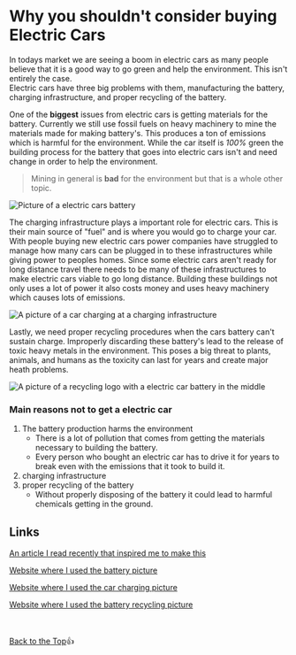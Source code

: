 <!--Make all shown examples your own. Include content relevant and unique to you.-->
<!-- The content is about electric cars and why you shouldn't buy one.-->
# Why you shouldn't consider buying Electric Cars
<a name="Top-page"></a>

In todays market we are seeing a boom in electric cars as many people believe that it is a good way to go green and help the environment. This isn't entirely the case.\
Electric cars have three big problems with them, manufacturing the battery, charging infrastructure, and proper recycling of the battery.

 One of the **biggest** issues from electric cars is getting materials for the battery. Currently we still use fossil fuels on heavy machinery to mine the materials made for making battery's. This produces a ton of emissions which is harmful for the environment. While the car itself is _100%_ green the building process for the battery that goes into electric cars isn't and need change in order to help the environment.

 > Mining in general is **bad** for the environment but that is a whole other topic.

 ![Picture of a electric cars battery](https://d2q5yj3kkcfw7v.cloudfront.net/listing/0005/44/65135e888ceecdbf5f2d76c3664f2848b18a3a78.jpeg)

 The charging infrastructure plays a important role for electric cars. This is their main source of "fuel" and is where you would go to charge your car. With people buying new electric cars power companies have struggled to manage how many cars can be plugged in to these infrastructures while giving power to peoples homes. Since some electric cars aren't ready for long distance travel there needs to be many of these infrastructures to make electric cars viable to go long distance. Building these buildings not only uses a lot of power it also costs money and uses heavy machinery which causes lots of emissions.

 ![A picture of a car charging at a charging infrastructure](https://triplogmileage.com/wp-content/uploads/elementor/thumbs/electric-vehicle-currently-charging-2-1-7dpfnkoaymgd2sfyfmhnxywm35zx6z6hz13cmo2qubu.jpg)

 Lastly, we need proper recycling procedures when the cars battery can't sustain charge. Improperly discarding these battery's lead to the release of toxic heavy metals in the environment. This poses a big threat to plants, animals, and humans as the toxicity can last for years and create major heath problems.

![A picture of a recycling logo with a electric car battery in the middle](https://manlybattery.com/wp-content/uploads/2023/10/235414111-845x684.webp)

### Main reasons not to get a electric car

1. The battery production harms the environment
    - There is a lot of pollution that comes from getting the materials necessary to building the battery.
    - Every person who bought an electric car has to drive it for years to break even with the emissions that it took to build it.
2. charging infrastructure
3. proper recycling of the battery
    - Without properly disposing of the battery it could lead to harmful chemicals getting in the ground.

## Links

[An article I read recently that inspired me to make this](https://bowseat.org/news/the-complex-truth-about-electric-vehicles-are-they-truly-eco-friendly-and-guilt-free/)

[Website where I used the battery picture](https://www.myev.com/research/ev-101/electric-vehicle-battery-basics)

[Website where I used the car charging picture](https://triplogmileage.com/b2b/electric-car-mileage-reimbursement-rate-explained/)

[Website where I used the battery recycling picture](https://manlybattery.com/the-rise-of-car-lithium-battery-recycling/)

\
\
[Back to the Top](#Top-page):+1: